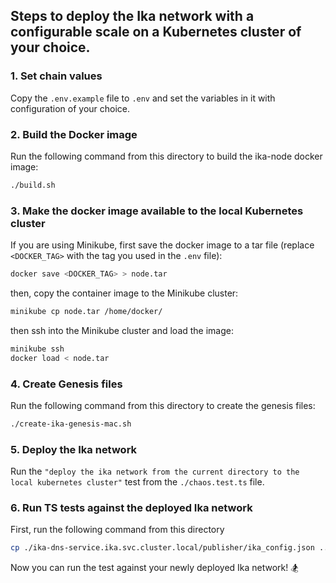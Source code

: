 ## Steps to deploy the Ika network with a configurable scale on a Kubernetes cluster of your choice.

### 1. Set chain values
Copy the `.env.example` file to `.env` and set the variables in it with configuration of your choice.

### 2. Build the Docker image
Run the following command from this directory to build the ika-node docker image:
```bash
./build.sh
```

### 3. Make the docker image available to the local Kubernetes cluster
If you are using Minikube, first save the docker image to a tar file (replace `<DOCKER_TAG>` with the tag you used in the `.env` file):
```bash
docker save <DOCKER_TAG> > node.tar
```
then, copy the container image to the Minikube cluster:
```bash
minikube cp node.tar /home/docker/
```
then ssh into the Minikube cluster and load the image:
```bash
minikube ssh
docker load < node.tar
```

### 4. Create Genesis files
Run the following command from this directory to create the genesis files:
```bash
./create-ika-genesis-mac.sh
```

### 5. Deploy the Ika network
Run the `"deploy the ika network from the current directory to the local kubernetes cluster"` test from the 
`./chaos.test.ts` file.

### 6. Run TS tests against the deployed Ika network
First, run the following command from this directory
```bash
cp ./ika-dns-service.ika.svc.cluster.local/publisher/ika_config.json ../../../../ika_config.json 
```
Now you can run the test against your newly deployed Ika network! 🏂
